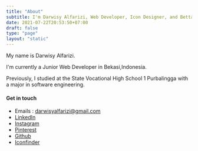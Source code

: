 ```yaml
---
title: "About"
subtitle: I'm Darwisy Alfarizi, Web Developer, Icon Designer, and Betta Fish Hobbyist
date: 2021-07-22T20:53:50+07:00
draft: false
type: "page"
layout: "static"
---
```


My name is Darwisy Alfarizi.

I'm currently a Junior Web Developer in Bekasi,Indonesia.

Previously, I studied at the State Vocational High School 1 Purbalingga with a major in software engineering.


#### Get in touch


* Emails : darwisyalfarizi@gmail.com
* <a href="https://www.linkedin.com/in/darwisyalfarizi/">LinkedIn</a>
* <a href="https://www.instagram.com/darwisyalfarizi/">Instagram</a>
* <a href="https://www.pinterest.com/darwisyalfarizi/">Pinterest</a>
* <a href="https://github.com/darwisyalfarizi">Github</a>
* <a href="https://www.iconfinder.com/darwisyalfarizi">Iconfinder</a>




